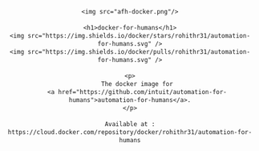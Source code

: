 <div align="center">

    <img src="afh-docker.png"/>

    <h1>docker-for-humans</h1>
    <img src="https://img.shields.io/docker/stars/rohithr31/automation-for-humans.svg" />
    <img src="https://img.shields.io/docker/pulls/rohithr31/automation-for-humans.svg" />

    <p>
        The docker image for
        <a href="https://github.com/intuit/automation-for-humans">automation-for-humans</a>.
    </p>

    Available at : https://cloud.docker.com/repository/docker/rohithr31/automation-for-humans

</div>
